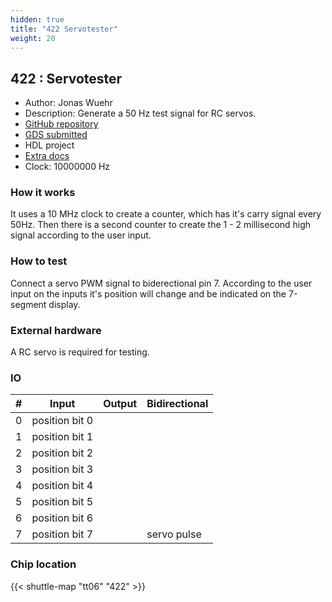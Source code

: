```yaml
---
hidden: true
title: "422 Servotester"
weight: 20
---
```


## 422 : Servotester

* Author: Jonas Wuehr
* Description: Generate a 50 Hz test signal for RC servos.
* [GitHub repository](https://github.com/wuehr1999/tt06-wuehr1999-servotester)
* [GDS submitted](https://github.com/wuehr1999/tt06-wuehr1999-servotester/actions/runs/8681035615)
* HDL project
* [Extra docs]()
* Clock: 10000000 Hz

<!---

This file is used to generate your project datasheet. Please fill in the information below and delete any unused
sections.

You can also include images in this folder and reference them in the markdown. Each image must be less than
512 kb in size, and the combined size of all images must be less than 1 MB.
-->


### How it works

It uses a 10 MHz clock to create a counter, which has it's carry signal every 50Hz. Then there is a second counter to create the 1 - 2 millisecond high signal according to the user input.

### How to test

Connect a servo PWM signal to biderectional pin 7. According to the user input on the inputs it's position will change and be indicated on the 7-segment display.

### External hardware

A RC servo is required for testing.


### IO

| #             | Input    | Output   | Bidirectional   |
| ------------- | -------- | -------- | --------------- |
| 0 | position bit 0  |   |         |
| 1 | position bit 1  |   |         |
| 2 | position bit 2  |   |         |
| 3 | position bit 3  |   |         |
| 4 | position bit 4  |   |         |
| 5 | position bit 5  |   |         |
| 6 | position bit 6  |   |         |
| 7 | position bit 7  |   | servo pulse        |


### Chip location

{{< shuttle-map "tt06" "422" >}}
